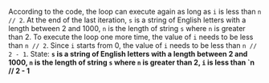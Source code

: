 According to the code, the loop can execute again as long as `i` is less than `n // 2`. At the end of the last iteration, `s` is a string of English letters with a length between 2 and 1000, `n` is the length of string `s` where `n` is greater than 2. To execute the loop one more time, the value of `i` needs to be less than `n // 2`. Since `i` starts from 0, the value of `i` needs to be less than `n // 2 - 1`.
State: **`s` is a string of English letters with a length between 2 and 1000, `n` is the length of string `s` where `n` is greater than 2, `i` is less than `n // 2 - 1**